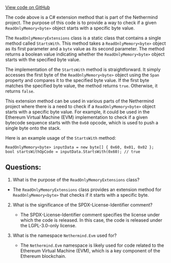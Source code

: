 [View code on GitHub](https://github.com/NethermindEth/nethermind/src/Nethermind/Nethermind.Evm/ReadOnlyMemoryExtensions.cs)

The code above is a C# extension method that is part of the Nethermind project. The purpose of this code is to provide a way to check if a given `ReadOnlyMemory<byte>` object starts with a specific byte value. 

The `ReadOnlyMemoryExtensions` class is a static class that contains a single method called `StartsWith`. This method takes a `ReadOnlyMemory<byte>` object as its first parameter and a `byte` value as its second parameter. The method returns a boolean value indicating whether the `ReadOnlyMemory<byte>` object starts with the specified byte value.

The implementation of the `StartsWith` method is straightforward. It simply accesses the first byte of the `ReadOnlyMemory<byte>` object using the `Span` property and compares it to the specified byte value. If the first byte matches the specified byte value, the method returns `true`. Otherwise, it returns `false`.

This extension method can be used in various parts of the Nethermind project where there is a need to check if a `ReadOnlyMemory<byte>` object starts with a specific byte value. For example, it could be used in the Ethereum Virtual Machine (EVM) implementation to check if a given bytecode sequence starts with the `0x60` opcode, which is used to push a single byte onto the stack.

Here is an example usage of the `StartsWith` method:

```
ReadOnlyMemory<byte> inputData = new byte[] { 0x60, 0x01, 0x02 };
bool startsWithOpCode = inputData.StartsWith(0x60); // true
```
## Questions: 
 1. What is the purpose of the `ReadOnlyMemoryExtensions` class?
   - The `ReadOnlyMemoryExtensions` class provides an extension method for `ReadOnlyMemory<byte>` that checks if it starts with a specific byte.

2. What is the significance of the SPDX-License-Identifier comment?
   - The SPDX-License-Identifier comment specifies the license under which the code is released. In this case, the code is released under the LGPL-3.0-only license.

3. What is the namespace `Nethermind.Evm` used for?
   - The `Nethermind.Evm` namespace is likely used for code related to the Ethereum Virtual Machine (EVM), which is a key component of the Ethereum blockchain.